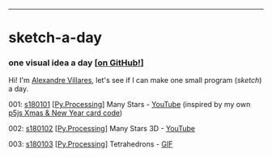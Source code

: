 ----
# sketch-a-day
### one visual idea a day [[on GitHub!](https://github.com/villares/sketch-a-day)]

Hi! I'm [Alexandre Villares](https://abav.lugaralgum.com), let's see if I can make one small program (*sketch*) a day.

001: [s180101](/s180101) [[Py.Processing](https://villares.github.io/como-instalar-o-processing-modo-python/index-EN)] Many Stars - [YouTube](https://www.youtube.com/watch?v=QmsthW60iBY) (inspired by my own [p5js Xmas & New Year card code](https://github.com/villares/p5js-play/tree/master/newYearStars))

002: [s180102](/s180102) [[Py.Processing](https://villares.github.io/como-instalar-o-processing-modo-python/index-EN)] Many Stars 3D - [YouTube](https://www.youtube.com/watch?v=QmsthW60iBY)

003: [s180103](/s180103) [[Py.Processing](https://villares.github.io/como-instalar-o-processing-modo-python/index-EN)] Tetrahedrons - [GIF](/s18013/s180103.gif)
